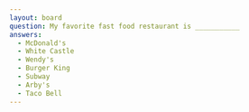 ```yaml
---
layout: board
question: My favorite fast food restaurant is ___________
answers:
  - McDonald's
  - White Castle
  - Wendy's
  - Burger King
  - Subway
  - Arby's
  - Taco Bell
---
```


